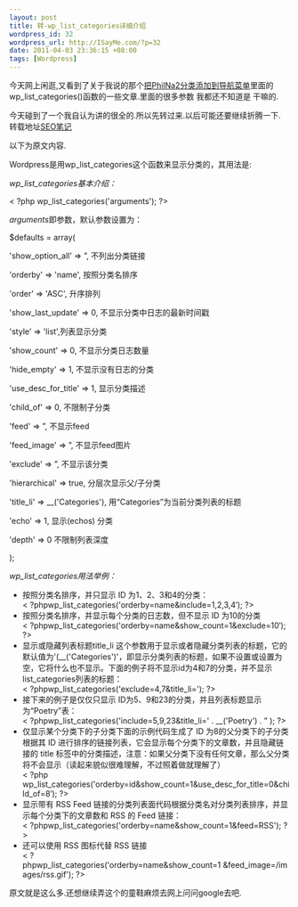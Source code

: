 ```yaml
--- 
layout: post
title: 转-wp_list_categories详细介绍
wordpress_id: 32
wordpress_url: http://ISayMe.com/?p=32
date: 2011-04-03 23:36:15 +08:00
tags: [Wordpress]
---
```

今天网上闲逛,又看到了关于我说的那个[把PhilNa2分类添加到导航菜单](http://isayme.com/2011/04/30-philna2-add-category-to-navigation-menu)里面的wp\_list_categories()函数的一些文章.里面的很多参数 我都还不知道是 干嘛的.

今天碰到了一个我自认为讲的很全的.所以先转过来.以后可能还要继续折腾一下.
转载地址[SEO笔记](http://www.seonote.net/basic/details-wp_list_categories.html)

以下为原文内容.

Wordpress是用wp_list_categories这个函数来显示分类的，其用法是:

*wp\_list_categories基本介绍：*

&lt; ?php wp_list_categories('arguments'); ?&gt;

*arguments*即参数，默认参数设置为：

$defaults = array(

'show_option_all' =&gt; ”, 不列出分类链接

'orderby' =&gt; 'name', 按照分类名排序

'order' =&gt; 'ASC', 升序排列

'show_last_update' =&gt; 0, 不显示分类中日志的最新时间戳

'style' =&gt; 'list',列表显示分类

'show_count' =&gt; 0, 不显示分类日志数量

'hide_empty' =&gt; 1, 不显示没有日志的分类

'use_desc_for_title' =&gt; 1, 显示分类描述

'child_of' =&gt; 0, 不限制子分类

'feed' =&gt; ”, 不显示feed

'feed_image' =&gt; ”, 不显示feed图片

'exclude' =&gt; ”, 不显示该分类

'hierarchical' =&gt; true, 分层次显示父/子分类

'title_li' =&gt; __('Categories'), 用“Categories”为当前分类列表的标题

'echo' =&gt; 1, 显示(echos) 分类

'depth' =&gt; 0 不限制列表深度

);

*wp\_list_categories用法举例：*

- 按照分类名排序，并只显示 ID 为1、2、3和4的分类：  
    &lt; ?phpwp_list_categories('orderby=name&amp;include=1,2,3,4′); ?&gt;
- 按照分类名排序，并显示每个分类的日志数，但不显示 ID 为10的分类   
    &lt; ?phpwp_list_categories('orderby=name&amp;show_count=1&amp;exclude=10′); ?&gt;
- 显示或隐藏列表标题title\_li 这个参数用于显示或者隐藏分类列表的标题，它的默认值为'(\_\_('Categories')'，即显示分类列表的标题，如果不设置或设置为空，它将什么也不显示。下面的例子将不显示id为4和7的分类，并不显示list\_categories列表的标题：  
    &lt; ?phpwp\_list\_categories('exclude=4,7&amp;title\_li='); ?&gt;
- 接下来的例子是仅仅只显示 ID为5、9和23的分类，并且列表标题显示为“Poetry”表：  
    &lt; ?phpwp\_list\_categories('include=5,9,23&amp;title_li=' . \_\_('Poetry') . ” ); ?&gt;
- 仅显示某个分类下的子分类下面的示例代码生成了 ID 为8的父分类下的子分类根据其 ID 进行排序的链接列表，它会显示每个分类下的文章数，并且隐藏链接的 title 标签中的分类描述，注意：如果父分类下没有任何文章，那么父分类将不会显示（读起来貌似很难理解，不过照着做就理解了）  
    &lt; ?php wp\_list\_categories('orderby=id&amp;show\_count=1&amp;use\_desc\_for\_title=0&amp;child\_of=8′); ?&gt;
- 显示带有 RSS Feed 链接的分类列表面代码根据分类名对分类列表排序，并显示每个分类下的文章数和 RSS 的 Feed 链接：  
    &lt; ?phpwp\_list\_categories('orderby=name&amp;show\_count=1&amp;feed=RSS'); ?&gt;
- 还可以使用 RSS 图标代替 RSS 链接  
    &lt; ?phpwp_list_categories('orderby=name&amp;show\_count=1&nbsp;&amp;feed_image=/images/rss.gif'); ?&gt;

原文就是这么多.还想继续弄这个的童鞋麻烦去网上问问google去吧.

